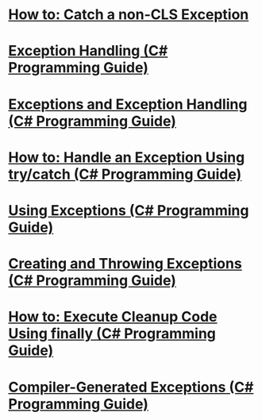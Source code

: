 # [How to: Catch a non-CLS Exception](how-to-catch-a-non-cls-exception.md)
# [Exception Handling (C# Programming Guide)](exception-handling.md)
# [Exceptions and Exception Handling (C# Programming Guide)](exceptions-and-exception-handling.md)
# [How to: Handle an Exception Using try/catch (C# Programming Guide)](how-to-handle-an-exception-using-try-catch-csharp-programming-guide.md)
# [Using Exceptions (C# Programming Guide)](using-exceptions.md)
# [Creating and Throwing Exceptions (C# Programming Guide)](creating-and-throwing-exceptions.md)
# [How to: Execute Cleanup Code Using finally (C# Programming Guide)](how-to-execute-cleanup-code-using-finally.md)
# [Compiler-Generated Exceptions (C# Programming Guide)](compiler-generated-exceptions.md)
